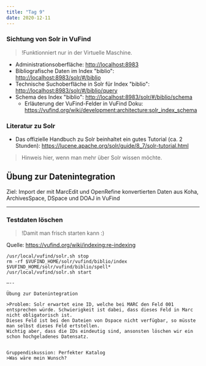 ```yaml
---
title: "Tag 9"
date: 2020-12-11
---
```


### Sichtung von Solr in VuFind
>!Funktionniert nur in der Virtuelle Maschine.
* Administrationsoberfläche: <http://localhost:8983>
* Bibliografische Daten im Index "biblio": <http://localhost:8983/solr/#/biblio>
* Technische Suchoberfläche in Solr für Index "biblio": <http://localhost:8983/solr/#/biblio/query>
* Schema des Index "biblio": <http://localhost:8983/solr/#/biblio/schema>
  * Erläuterung der VuFind-Felder in VuFind Doku: <https://vufind.org/wiki/development:architecture:solr_index_schema>


### Literatur zu Solr

* Das offizielle Handbuch zu Solr beinhaltet ein gutes Tutorial (ca. 2 Stunden): <https://lucene.apache.org/solr/guide/8_7/solr-tutorial.html>

>Hinweis hier, wenn man mehr über Solr wissen möchte.

## Übung zur Datenintegration

Ziel: Import der mit MarcEdit und OpenRefine konvertierten Daten aus Koha, ArchivesSpace, DSpace und DOAJ in VuFind

---

### Testdaten löschen
>!Damit man frisch starten kann :)

Quelle: https://vufind.org/wiki/indexing:re-indexing

```
/usr/local/vufind/solr.sh stop
rm -rf $VUFIND_HOME/solr/vufind/biblio/index $VUFIND_HOME/solr/vufind/biblio/spell*
/usr/local/vufind/solr.sh start

–--

Übung zur Datenintegration

>Problem: Solr erwartet eine ID, welche bei MARC den Feld 001 entsprechen würde. Schwierigkeit ist dabei, dass dieses Feld in Marc nicht obligatorisch ist. 
Dieses Feld ist bei den Dateien von Dspace nicht verfügbar, so müsste man selbst dieses Feld ertstellen. 
Wichtig aber, dass die IDs eindeutig sind, ansonsten löschen wir ein schon hochgeladenes Datensatz.


Gruppendiskussion: Perfekter Katalog
>Was wäre mein Wunsch?

